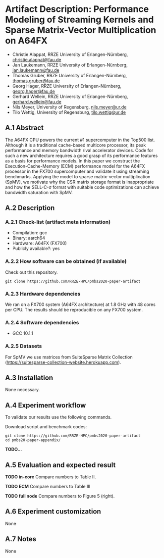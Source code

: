 # Artifact Description: Performance Modeling of Streaming Kernels and Sparse Matrix-Vector Multiplication on A64FX

* Christie Alappat, RRZE University of Erlangen-Nürnberg, christie.alappat@fau.de
* Jan Laukemann, RRZE University of Erlangen-Nürnberg, jan.laukemann@fau.de
* Thomas Gruber, RRZE University of Erlangen-Nürnberg, thomas.gruber@fau.de
* Georg Hager, RRZE University of Erlangen-Nürnberg, georg.hager@fau.de
* Gerhard Wellein, RRZE University of Erlangen-Nürnberg, gerhard.wellein@fau.de
* Nils Meyer, University of Regensburg, nils.meyer@ur.de
* Tilo Wettig, University of Regensburg, tilo.wettig@ur.de

## A.1 Abstract
The A64FX CPU powers the current #1 supercomputer in the Top500 list.
Although it is a traditional cache-based multicore processor, its peak performance and 
memory bandwidth rival accelerator devices.
Code for such a new architecture requires a good grasp of its performance features as
a basis for performance models.
In this paper we construct the Execution-Cache-Memory (ECM) performance model for the
A64FX processor in the FX700 supercomputer and validate it using streaming benchmarks.
Applying the model to sparse matrix-vector multiplication (SpMV), we motivate why the
CSR matrix storage format is inappropriate and how the SELL-C-σ format with suitable
code optimizations can achieve bandwidth saturation with SpMV.


## A.2 Description
### A.2.1 Check-list (artifact meta information)
- Compilation: gcc
- Binary: aarch64
- Hardware: A64FX (FX700)
- Publicly available?: yes

### A.2.2 How software can be obtained (if available)
Check out this repository.
```
git clone https://github.com/RRZE-HPC/pmbs2020-paper-artifact
```

### A.2.3 Hardware dependencies
We ran on a FX700 system (A64FX architecture) at 1.8 GHz with 48 cores per CPU.
The results should be reproducible on any FX700 system.

### A.2.4 Software dependencies
* GCC 10.1.1

### A.2.5 Datasets
For SpMV we use matrices from SuiteSparse Matrix Collection
(https://suitesparse-collection-website.herokuapp.com).

## A.3 Installation
None necessary.


## A.4 Experiment workflow
To validate our results use the following commands.

Download script and benchmark codes:
```
git clone https://github.com/RRZE-HPC/pmbs2020-paper-artifact
cd pmbs20-paper-appendix/
```

**TODO...**


## A.5 Evaluation and expected result
**TODO in-core**
Compare numbers to Table II.

**TODO ECM**
Compare numbers to Table III

**TODO full node**
Compare numbers to Figure 5 (right).


## A.6 Experiment customization
None


## A.7 Notes
None
